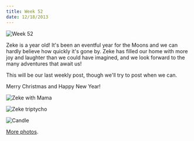 ```yaml
---
title: Week 52
date: 12/18/2013
---
```


![Week 52](https://lh5.googleusercontent.com/o_7I8WU5O009O3nEsOoWZ9RIIk5KESR-dX7LrdwSuFzz=w1430-h1432-no)

Zeke is a year old! It's been an eventful year for the Moons and we can hardly believe how quickly it's gone by. Zeke has filled our home with more joy and laughter than we could have imagined, and we look forward to the many adventures that await us!

This will be our last weekly post, though we'll try to post when we can.

Merry Christmas and Happy New Year!

![Zeke with Mama](https://lh3.googleusercontent.com/-bxZ6NTHaoLU/UrKa8FhNlkI/AAAAAAAASUY/2WJfkH_nGC0/w2156-h1432-no/DSC_5832.JPG)

![Zeke triptych](https://lh5.googleusercontent.com/-T1xKj13DMIQ/UrKhV7nS4rI/AAAAAAAASYw/etT6eMtEEoU/w2156-h1432-no/3Zeke.jpg)o

![Candle](https://lh3.googleusercontent.com/-3QMtQzkizfk/UrKbdTnoQVI/AAAAAAAASXA/VU6p-D9unyM/w2156-h1432-no/DSC_5959.JPG)

[More photos](https://plus.google.com/photos/109995794392976695103/albums/5958994918227397265).
